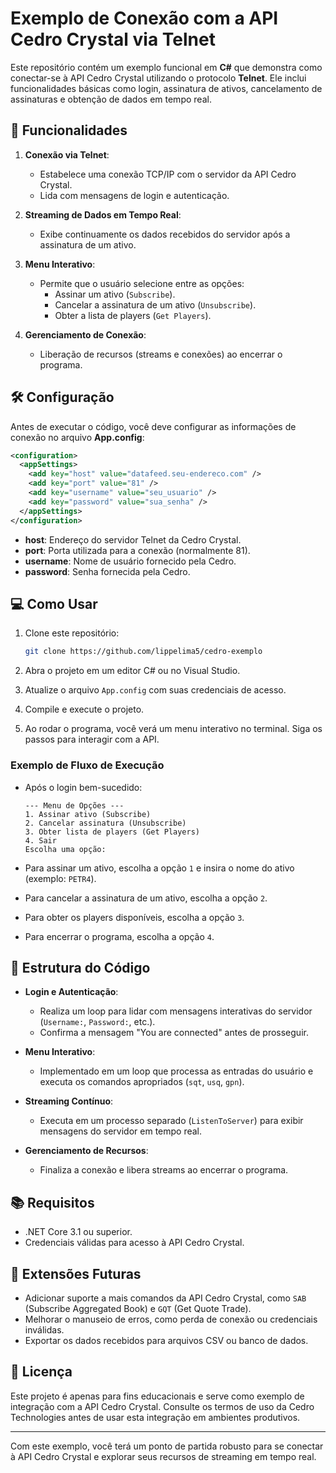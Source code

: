 # Exemplo de Conexão com a API Cedro Crystal via Telnet

Este repositório contém um exemplo funcional em **C#** que demonstra como conectar-se à API Cedro Crystal utilizando o protocolo **Telnet**. Ele inclui funcionalidades básicas como login, assinatura de ativos, cancelamento de assinaturas e obtenção de dados em tempo real.

## 🚀 Funcionalidades

1. **Conexão via Telnet**:
   - Estabelece uma conexão TCP/IP com o servidor da API Cedro Crystal.
   - Lida com mensagens de login e autenticação.

2. **Streaming de Dados em Tempo Real**:
   - Exibe continuamente os dados recebidos do servidor após a assinatura de um ativo.

3. **Menu Interativo**:
   - Permite que o usuário selecione entre as opções:
     - Assinar um ativo (`Subscribe`).
     - Cancelar a assinatura de um ativo (`Unsubscribe`).
     - Obter a lista de players (`Get Players`).

4. **Gerenciamento de Conexão**:
   - Liberação de recursos (streams e conexões) ao encerrar o programa.

## 🛠️ Configuração

Antes de executar o código, você deve configurar as informações de conexão no arquivo **App.config**:

```xml
<configuration>
  <appSettings>
    <add key="host" value="datafeed.seu-endereco.com" />
    <add key="port" value="81" />
    <add key="username" value="seu_usuario" />
    <add key="password" value="sua_senha" />
  </appSettings>
</configuration>
```

- **host**: Endereço do servidor Telnet da Cedro Crystal.
- **port**: Porta utilizada para a conexão (normalmente 81).
- **username**: Nome de usuário fornecido pela Cedro.
- **password**: Senha fornecida pela Cedro.

## 💻 Como Usar

1. Clone este repositório:
   ```bash
   git clone https://github.com/lippelima5/cedro-exemplo
   ```

2. Abra o projeto em um editor C# ou no Visual Studio.

3. Atualize o arquivo `App.config` com suas credenciais de acesso.

4. Compile e execute o projeto.

5. Ao rodar o programa, você verá um menu interativo no terminal. Siga os passos para interagir com a API.

### Exemplo de Fluxo de Execução

- Após o login bem-sucedido:
  ```
  --- Menu de Opções ---
  1. Assinar ativo (Subscribe)
  2. Cancelar assinatura (Unsubscribe)
  3. Obter lista de players (Get Players)
  4. Sair
  Escolha uma opção:
  ```

- Para assinar um ativo, escolha a opção `1` e insira o nome do ativo (exemplo: `PETR4`).

- Para cancelar a assinatura de um ativo, escolha a opção `2`.

- Para obter os players disponíveis, escolha a opção `3`.

- Para encerrar o programa, escolha a opção `4`.

## 🧩 Estrutura do Código

- **Login e Autenticação**:
  - Realiza um loop para lidar com mensagens interativas do servidor (`Username:`, `Password:`, etc.).
  - Confirma a mensagem "You are connected" antes de prosseguir.

- **Menu Interativo**:
  - Implementado em um loop que processa as entradas do usuário e executa os comandos apropriados (`sqt`, `usq`, `gpn`).

- **Streaming Contínuo**:
  - Executa em um processo separado (`ListenToServer`) para exibir mensagens do servidor em tempo real.

- **Gerenciamento de Recursos**:
  - Finaliza a conexão e libera streams ao encerrar o programa.

## 📚 Requisitos

- .NET Core 3.1 ou superior.
- Credenciais válidas para acesso à API Cedro Crystal.

## 🔧 Extensões Futuras

- Adicionar suporte a mais comandos da API Cedro Crystal, como `SAB` (Subscribe Aggregated Book) e `GQT` (Get Quote Trade).
- Melhorar o manuseio de erros, como perda de conexão ou credenciais inválidas.
- Exportar os dados recebidos para arquivos CSV ou banco de dados.

## 📄 Licença

Este projeto é apenas para fins educacionais e serve como exemplo de integração com a API Cedro Crystal. Consulte os termos de uso da Cedro Technologies antes de usar esta integração em ambientes produtivos.

---

Com este exemplo, você terá um ponto de partida robusto para se conectar à API Cedro Crystal e explorar seus recursos de streaming em tempo real.